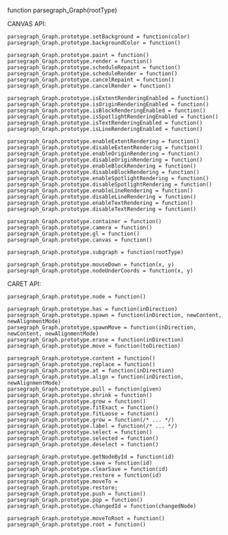 function parsegraph_Graph(rootType)

CANVAS API:

    parsegraph_Graph.prototype.setBackground = function(color)
    parsegraph_Graph.prototype.backgroundColor = function()

    parsegraph_Graph.prototype.paint = function()
    parsegraph_Graph.prototype.render = function()
    parsegraph_Graph.prototype.scheduleRepaint = function()
    parsegraph_Graph.prototype.scheduleRender = function()
    parsegraph_Graph.prototype.cancelRepaint = function()
    parsegraph_Graph.prototype.cancelRender = function()

    parsegraph_Graph.prototype.isExtentRenderingEnabled = function()
    parsegraph_Graph.prototype.isOriginRenderingEnabled = function()
    parsegraph_Graph.prototype.isBlockRenderingEnabled = function()
    parsegraph_Graph.prototype.isSpotlightRenderingEnabled = function()
    parsegraph_Graph.prototype.isTextRenderingEnabled = function()
    parsegraph_Graph.prototype.isLineRenderingEnabled = function()

    parsegraph_Graph.prototype.enableExtentRendering = function()
    parsegraph_Graph.prototype.disableExtentRendering = function()
    parsegraph_Graph.prototype.enableOriginRendering = function()
    parsegraph_Graph.prototype.disableOriginRendering = function()
    parsegraph_Graph.prototype.enableBlockRendering = function()
    parsegraph_Graph.prototype.disableBlockRendering = function()
    parsegraph_Graph.prototype.enableSpotlightRendering = function()
    parsegraph_Graph.prototype.disableSpotlightRendering = function()
    parsegraph_Graph.prototype.enableLineRendering = function()
    parsegraph_Graph.prototype.disableLineRendering = function()
    parsegraph_Graph.prototype.enableTextRendering = function()
    parsegraph_Graph.prototype.disableTextRendering = function()

    parsegraph_Graph.prototype.container = function()
    parsegraph_Graph.prototype.camera = function()
    parsegraph_Graph.prototype.gl = function()
    parsegraph_Graph.prototype.canvas = function()

    parsegraph_Graph.prototype.subgraph = function(rootType)

    parsegraph_Graph.prototype.mouseDown = function(x, y)
    parsegraph_Graph.prototype.nodeUnderCoords = function(x, y)

CARET API:

    parsegraph_Graph.prototype.node = function()

    parsegraph_Graph.prototype.has = function(inDirection)
    parsegraph_Graph.prototype.spawn = function(inDirection, newContent, newAlignmentMode)
    parsegraph_Graph.prototype.spawnMove = function(inDirection, newContent, newAlignmentMode)
    parsegraph_Graph.prototype.erase = function(inDirection)
    parsegraph_Graph.prototype.move = function(toDirection)

    parsegraph_Graph.prototype.content = function()
    parsegraph_Graph.prototype.replace = function()
    parsegraph_Graph.prototype.at = function(inDirection)
    parsegraph_Graph.prototype.align = function(inDirection, newAlignmentMode)
    parsegraph_Graph.prototype.pull = function(given)
    parsegraph_Graph.prototype.shrink = function()
    parsegraph_Graph.prototype.grow = function()
    parsegraph_Graph.prototype.fitExact = function()
    parsegraph_Graph.prototype.fitLoose = function()
    parsegraph_Graph.prototype.grow = function(/* ... */)
    parsegraph_Graph.prototype.label = function(/* ... */)
    parsegraph_Graph.prototype.select = function()
    parsegraph_Graph.prototype.selected = function()
    parsegraph_Graph.prototype.deselect = function()

    parsegraph_Graph.prototype.getNodeById = function(id)
    parsegraph_Graph.prototype.save = function(id)
    parsegraph_Graph.prototype.clearSave = function(id)
    parsegraph_Graph.prototype.restore = function(id)
    parsegraph_Graph.prototype.moveTo = parsegraph_Graph.prototype.restore;
    parsegraph_Graph.prototype.push = function()
    parsegraph_Graph.prototype.pop = function()
    parsegraph_Graph.prototype.changedId = function(changedNode)

    parsegraph_Graph.prototype.moveToRoot = function()
    parsegraph_Graph.prototype.root = function()
